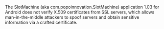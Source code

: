 The SlotMachine (aka com.popoinnovation.SlotMachine) application 1.03 for Android does not verify X.509 certificates from SSL servers, which allows man-in-the-middle attackers to spoof servers and obtain sensitive information via a crafted certificate.
